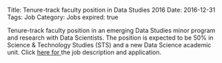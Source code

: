 Title: Tenure-track faculty position in Data Studies 2016
Date: 2016-12-31
Tags: Job
Category: Jobs
expired: true

Tenure-track faculty position in an emerging Data Studies minor program and research with Data Scientists.
The position is expected to be 50% in Science &amp; Technology Studies (STS) and a new Data Science academic unit. Click
<a href="https://recruit.ucdavis.edu/apply/JPF01228">here for </a> the job description and application.


